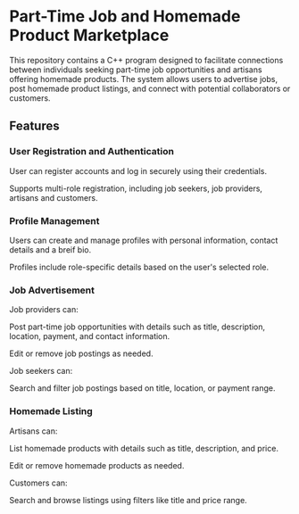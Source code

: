 # Part-Time Job and Homemade Product Marketplace
This repository contains a C++ program designed to facilitate connections between individuals seeking part-time job opportunities and artisans offering homemade products. The system allows users to advertise jobs, post homemade product listings, and connect with potential collaborators or customers.

## Features
### User Registration and Authentication 
User can register accounts and log in securely using their credentials.

Supports multi-role registration, including job seekers, job providers, artisans and customers.

### Profile Management
Users can create and manage profiles with personal information, contact details and a breif bio.

Profiles include role-specific details based on the user's selected role.

### Job Advertisement
Job providers can:

Post part-time job opportunities with details such as title, description, location, payment, and contact information.

Edit or remove job postings as needed.

Job seekers can:

Search and filter job postings based on title, location, or payment range.

### Homemade Listing
Artisans can:

List homemade products with details such as title, description, and price.

Edit or remove homemade products as needed.

Customers can:

Search and browse listings using filters like title and price range.
